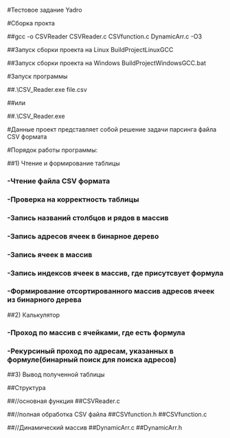 #Тестовое задание Yadro

#Сборка прокта

##gcc -o CSVReader CSVReader.c CSVfunction.c DynamicArr.c -O3

##Запуск сборки проекта на Linux BuildProjectLinuxGCC

##Запуск сборки проекта на Windows BuildProjectWindowsGCC.bat

#Запуск программы

##.\CSV_Reader.exe file.csv

##или

##.\CSV_Reader.exe <filename>


#Данные проект представляет собой решение задачи парсинга файла CSV формата

#Порядок работы программы:

##1) Чтение и формирование таблицы

###  -Чтение файла CSV формата

###  -Проверка на корректность таблицы

###  -Запись названий столбцов и рядов в массив

###  -Запись адресов ячеек в бинарное дерево

###  -Запись ячеек в массив

###  -Запись индексов ячеек в массив, где присутсвует формула

###  -Формирование отсортированного массив адресов ячеек из бинарного дерева

##2) Калькулятор

###  -Проход по массив с ячейками, где есть формула

###  -Рекурсиный проход по адресам, указанных в формуле(бинарный поиск для поиска адресов)

##3) Вывод полученной таблицы


##Структура

##//основная функция
##CSVReader.c 

##//полная обработка CSV файла
##CSVfunction.h
##CSVfunction.c

##//Динамический массив
##DynamicArr.c
##DynamicArr.h
